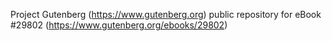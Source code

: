 Project Gutenberg (https://www.gutenberg.org) public repository for eBook #29802 (https://www.gutenberg.org/ebooks/29802)
